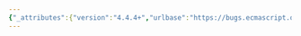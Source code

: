 ```yaml
---
{"_attributes":{"version":"4.4.4+","urlbase":"https://bugs.ecmascript.org/","maintainer":"dherman@mozilla.com"},"bug":{"bug_id":207,"creation_ts":"2011-09-22 13:01:00 -0700","short_desc":"Remove Opera browsing sniffing with respect to window.onerror support","delta_ts":"2011-11-11 13:27:18 -0800","product":"Test262","component":"Test Harness","version":"unspecified","rep_platform":"All","op_sys":"All","bug_status":"RESOLVED","resolution":"FIXED","priority":"Normal","bug_severity":"enhancement","everconfirmed":true,"reporter":{"uid":"dfugate","name":"Dave Fugate"},"assigned_to":{"uid":"dfugate","name":"Dave Fugate"},"long_desc":[{"commentid":454,"comment_count":0,"who":{"uid":"dfugate","name":"Dave Fugate"},"bug_when":"2011-09-22 13:01:46 -0700","thetext":"Replace this with an iframe containing its own window.onerror and two script tags:\n1.  Early SyntaxError\n2.  Normal runtime error of some form\n\nto validate window.onerror support is sufficient for negative test cases."},{"commentid":508,"comment_count":1,"who":{"uid":"dfugate","name":"Dave Fugate"},"bug_when":"2011-11-11 13:27:18 -0800","thetext":"We now have a check to see if both:\n    throw Error();\nand\n    va blah=;\nfire window.onerror.\n\nIf they both do, we'll use window.onerror instead of try-eval-catch."}]}}
---
```

